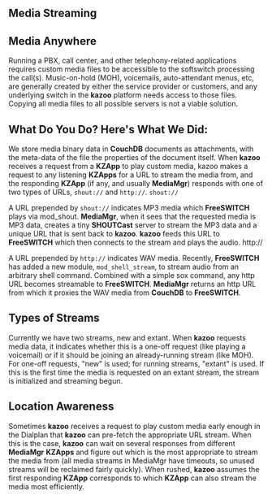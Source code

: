 ## Media Streaming



## Media Anywhere

Running a PBX, call center, and other telephony-related applications requires custom media files to be accessible to the softswitch processing the call(s). Music-on-hold (MOH), voicemails, auto-attendant menus, etc, are generally created by either the service provider or customers, and any underlying switch in the **kazoo** platform needs access to those files. Copying all media files to all possible servers is not a viable solution.


## What Do You Do? Here's What We Did:

We store media binary data in **CouchDB** documents as attachments, with the meta-data of the file the properties of the document itself. When **kazoo** receives a request from a **KZApp** to play custom media, kazoo makes a request to any listening **KZApps** for a URL to stream the media from, and the responding **KZApp** (if any, and usually **MediaMgr**) responds with one of two types of URLs, `shout://` and `http://`.
`shout://`

A URL prepended by `shout://` indicates MP3 media which **FreeSWITCH** plays via mod_shout. **MediaMgr**, when it sees that the requested media is MP3 data, creates a tiny **SHOUTCast** server to stream the MP3 data and a unique URL that is sent back to **kazoo**. **kazoo** feeds this URL to **FreeSWITCH** which then connects to the stream and plays the audio.
http://

A URL prepended by `http://` indicates WAV media. Recently, **FreeSWITCH** has added a new module, `mod_shell_stream`, to stream audio from an arbitrary shell command. Combined with a simple sox command, any http URL becomes streamable to **FreeSWITCH**. **MediaMgr** returns an http URL from which it proxies the WAV media from **CouchDB** to **FreeSWITCH**.


## Types of Streams

Currently we have two streams, new and extant. When **kazoo** requests media data, it indicates whether this is a one-off request (like playing a voicemail) or if it should be joining an already-running stream (like MOH). For one-off requests, "new" is used; for running streams, "extant" is used. If this is the first time the media is requested on an extant stream, the stream is initialized and streaming begun.


## Location Awareness
Sometimes **kazoo** receives a request to play custom media early enough in the Dialplan that **kazoo** can pre-fetch the appropriate URL stream. When this is the case, **kazoo** can wait on several responses from different **MediaMgr** **KZApps** and figure out which is the most appropriate to stream the media from (all media streams in MediaMgr have timeouts, so unused streams will be reclaimed fairly quickly). When rushed, **kazoo** assumes the first responding **KZApp** corresponds to which **KZApp** can also stream the media most efficiently.
